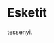 <!DOCTYPE html>
<html>
<head>
<title>Page Title</title>
</head>
<body>

<h1>Esketit</h1>
<p>tessenyi.</p>

</body>
</html> 
